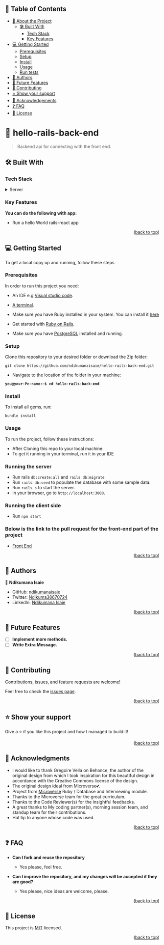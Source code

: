 ## 📗 Table of Contents

- [📖 About the Project](#about-project)
  - [🛠 Built With](#built-with)
    - [Tech Stack](#tech-stack)
    - [Key Features](#key-features)
- [💻 Getting Started](#getting-started)
  - [Prerequisites](#prerequisites)
  - [Setup](#setup)
  - [Install](#install)
  - [Usage](#usage)
  - [Run tests](#run-tests)
- [👥 Authors](#authors)
- [🔭 Future Features](#future-features)
- [🤝 Contributing](#contributing)
- [⭐️ Show your support](#support)
- [🙏 Acknowledgements](#acknowledgements)
- [❓ FAQ](#faq)
- [📝 License](#license)

# 📖 hello-rails-back-end <a name="about-project"></a>

>Backend api for connecting with the front end. 
## 🛠 Built With <a name="built-with"></a>

### Tech Stack <a name="tech-stack"></a>

<details>
  <summary>Server</summary>
  <ul>
    <li><a href="https://www.ruby-lang.org/en/">RoR</a></li>
  </ul>
  <summary>Database</summary>
  <ul>
    <li><a href="https://www.ruby-lang.org/en/">Postgresql</a></li>
  </ul>
</details>

### Key Features <a name="key-features"></a>

**You can do the following with app:**
- Run a hello World rails-react app

<p align="right">(<a href="#readme-top">back to top</a>)</p>

## 💻 Getting Started <a name="getting-started"></a>

To get a local copy up and running, follow these steps.

### Prerequisites

In order to run this project you need:

  * An IDE e.g [Visual studio code](https://code.visualstudio.com/).
  * [A terminal](https://code.visualstudio.com/docs/terminal/basics).

  * Make sure you have Ruby installed in your system. You can install it [here](https://www.ruby-lang.org/en/documentation/installation/)

  * Get started with [Ruby on Rails](https://guides.rubyonrails.org/getting_started.html).

  * Make sure you have [PostgreSQL](https://www.postgresql.org/) installed and running.

### Setup

Clone this repository to your desired folder or download the Zip folder:

```
git clone https://github.com/ndikumanaisaie/hello-rails-back-end.git
```

  * Navigate to the location of the folder in your machine:

  **`you@your-Pc-name:~$ cd hello-rails-back-end`**

### Install

To install all gems, run:

```
bundle install
```

### Usage

To run the project, follow these instructions:

  * After Cloning this repo to your local machine.
  * To get it running in your terminal, run it in your IDE


### Running the server

  *  Run rails `db:create:all` and `rails db:migrate`
  *  Run `rails db:seed` to populate the database with some sample data.
  *  Run `rails s` to start the server.
  *  In your browser, go to `http://localhost:3000`.
### Running the client side

  *  Run `npm start`

### Below is the link to the pull request for the front-end part of the project

  * [Front End](https://github.com/ndikumanaisaie/hello-react-front-end/pull/1)

<p align="right">(<a href="#readme-top">back to top</a>)</p>

## 👤 Authors <a name="authors"></a>

👤 **Ndikumana Isaie**

- GitHub: [ndikumanaisaie](https://github.com/ndikumanaisaie)
- Twitter: [Ndikuma38670724](https://twitter.com/Ndikuma38670724)
- LinkedIn: [Ndikumana Isaie](https://www.linkedin.com/in/ndikumanaisaie/)

<p align="right">(<a href="#readme-top">back to top</a>)</p>

## 🔭 Future Features <a name="future-features"></a>

- [ ] **Implement more methods.**
- [ ] **Write Extra Message.**

<p align="right">(<a href="#readme-top">back to top</a>)</p>

## 🤝 Contributing <a name="contributing"></a>

Contributions, issues, and feature requests are welcome!

Feel free to check the [issues page](../../issues/).

<p align="right">(<a href="#readme-top">back to top</a>)</p>

## ⭐️ Show your support <a name="support"></a>

Give a ⭐️ if you like this project and how I managed to build it!

<p align="right">(<a href="#readme-top">back to top</a>)</p>

## 🙏 Acknowledgments <a name="acknowledgements"></a>

- I would like to thank Gregoire Vella on Behance, the author of the original design from which I took inspiration for this beautiful design in accordance with the Creative Commons license of the design.
- The original design ideal from Microverse💕.
- Project from [Microverse](https://bit.ly/MicroverseTN) Ruby / Database and Interviewing module.
- Thanks to the Microverse team for the great curriculum.
- Thanks to the Code Reviewer(s) for the insightful feedbacks.
- A great thanks to My coding partner(s), morning session team, and standup team for their contributions.
- Hat tip to anyone whose code was used.

<p align="right">(<a href="#readme-top">back to top</a>)</p>

## ❓ FAQ <a name="faq"></a>

- **Can I fork and reuse the repository**

  - Yes please, feel free.

- **Can I improve the repository, and my changes will be accepted if they are good?**

  - Yes please, nice ideas are welcome, please.

<p align="right">(<a href="#readme-top">back to top</a>)</p>

## 📝 License <a name="license"></a>

This project is [MIT](./LICENSE) licensed.

<p align="right">(<a href="#readme-top">back to top</a>)</p>
